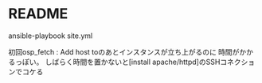 # README

ansible-playbook site.yml

初回osp_fetch : Add host toのあとインスタンスが立ち上がるのに
時間がかかるっぽい。
しばらく時間を置かないと[install apache/httpd]のSSHコネクションでコケる
